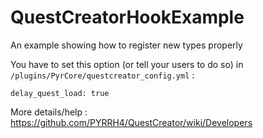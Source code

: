 # QuestCreatorHookExample
An example showing how to register new types properly

You have to set this option (or tell your users to do so) in `/plugins/PyrCore/questcreator_config.yml` : 

`delay_quest_load: true`

More details/help : https://github.com/PYRRH4/QuestCreator/wiki/Developers
